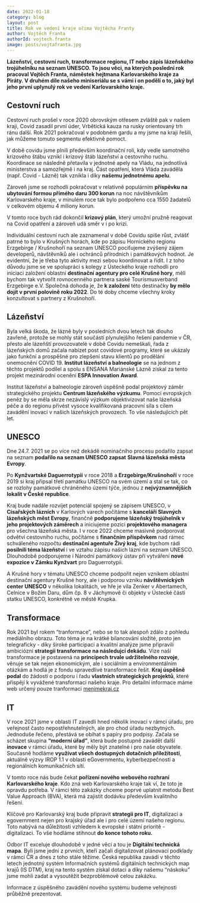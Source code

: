 ```yaml
---
date: 2022-01-18
category: blog
layout: post
title: Rok ve vedení kraje očima Vojtěcha Franty
author: Vojtěch Franta
authorId: vojtech.franta
image: posts/vojtafranta.jpg
---
```

**Lázeňství, cestovní ruch, transformace regionu, IT nebo zápis lázeňského trojúhelníku na seznam UNESCO. To jsou věci, na kterých poslední rok pracoval Vojtěch Franta, náměstek hejtmana Karlovarského kraje za Piráty. V druhém díle našeho miniseriálu se s vámi i on podělí o to, jaký byl jeho první uplynulý rok ve vedení Karlovarského kraje.**

## Cestovní ruch

Cestovní ruch prošel v roce 2020 obrovským otřesem zvláště pak v našem kraji, Covid zasadil první úder, Vrbětická kauza na rusky orientovaný trh ránu další. Rok 2021 pokračoval v podobném gardu a my jsme na kraji řešili, jak můžeme tomuto segmentu efektivně pomoct.

V době covidu jsme plnili především koordinační roli, kdy vedle samotného krizového štábu vznikl i krizový štáb lázeňství a cestovního ruchu. Koordinace se následně přetavila v jednotné apely na Vládu, na jednotlivá ministerstva a samozřejmě i na kraj. Část opatření, která Vláda zaváděla (např. Covid - Lázně) tak vznikla i díky **našemu jednotnému apelu**.

Zároveň jsme se rozhodli pokračovat v relativně populárním **příspěvku na ubytování formou  přímého daru 300 korun** na noc návštěvníkům Karlovarského kraje, v minulém roce tak bylo podpořeno cca 1550 žadatelů v celkovém objemu 4 miliony korun.

V tomto roce bych rád dokončil **krizový plán**, který umožní pružně reagovat na Covid opatření a zároveň udá směr v i po krizi.

Individuální cestovní ruch ale zaznamenal v době Covidu spíše růst, zvlášť patrné to bylo v Krušných horách, kde po zápisu Hornického regionu Erzgebirge / Krušnohoří na seznam UNESCO pociťujeme zvýšený zájem developerů, návštěvníků ale i ochránců přírodních i památkových hodnot. Je evidentní, že je třeba tyto aktivity mezi sebou koordinovat a řídit. I z toho důvodu jsme se ve spolupráci s kolegy z Ústeckého kraje rozhodli pro iniciaci založení oblastní **destinační agentury pro celé Krušné hory**, měli bychom tak vytvořit rovnocenného partnera saské Tourismusverband Erzgebirge e.V. Společná dohoda je, že   **k založení** této destinačky **by mělo dojít v první polovině roku 2022**. Do té doby chceme všechny kroky konzultovat s partnery z Krušnohoří.

## Lázeňství

Byla velká škoda, že lázně byly v posledních dvou letech tak dlouho zavřené, protože se mohly stát součástí plynulejšího řešení pandemie v ČR, přesto ale lázeňští provozovatelé v době Covidu nemeškali, řada z lázeňských domů začala nabízet post covidové programy, které se ukázaly jako funkční a prospěšné pro zlepšení stavu klientů po prodělání onemocnění COVID 19. **Institut lázeňství a balneologie** se na jednom z těchto projektů podílel a spolu s ENSANA Mariánské Lázně získal za tento projekt mezinárodní ocenění **ESPA Innovation Award**.

Institut lázeňství a balneologie zároveň úspěšně podal projektový záměr strategického projektu **Centrum lázeňského výzkumu**. Pomocí evropských peněz by se měla skrze nezávislý výzkum objektivizovat naše lázeňská péče a do regionu přivést vysoce kvalifikovaná pracovní síla s cílem zavádění inovací v našich lázeňských provozech. To vše následujících pět let.

## UNESCO

Dne 24.7. 2021 se po více než dekádě nominačního procesu podařilo zapsat na seznam **podařilo na seznam UNESCO zapsat** **Slavná lázeňská města Evropy**. 

Po **Kynžvartské Daguerrotypii** v roce 2018 a **Erzgebirge/Krušnohoří** v roce 2019 si kraj připsal třetí památku UNESCO na svém území a stal se tak, co se rozlohy památkové chráněného území týče, jednou z **nejvýznamnějších lokalit v České republice**.

Kraj bude nadále rozvíjet potenciál spojený se zápisem UNESCO, v **Císařských lázních** v Karlových varech počítáme s **kanceláří Slavných lázeňských měst Evropy**, finančně **podporujeme lázeňský trojúhelník v jeho projektových záměrech** a iniciujeme pozici **projektového managera** pro všechna lázeňská města. I v roce 2022 chceme masivně podporovat odvětví cestovního ruchu, počítáme s **finančním  příspěvkem** nad rámec schváleného rozpočtu **destinační agentuře Živý kraj**, kde bychom rádi **posilnili téma lázeňství** i ve vztahu zápisu našich lázní na seznam UNESCO. Dlouhodobě podporujeme i Národní památkový ústav při vytváření **nové expozice v Zámku Kynžvart** pro Daguerrotypii. 

A Krušné hory v tématu UNESCO chceme podpořit nejen vznikem oblastní destinační agentury Krušné hory, ale i podporou vzniku **návštěvnických center UNESCO** v několika lokalitách, ve hře je vila Zenker v Abertamech, Celnice v Božím Daru, dům čp. 8 v Jáchymově či objekty v Ústecké části statku UNESCO, konkrétně ve městě Krupka.

## Transformace

Rok 2021 byl rokem “tranformace”, nebo se to tak alespoň zdálo z pohledu mediálního obrazu. Toto téma je na krátké bilancování složité, proto jen telegraficky - díky široké participaci a kvalitní analýze jsme připravili ambiciózní **strategii transformace na následujcí dekádu**. Vize naší transformace je postavená na **principech trvale udržitelného rozvoje**, věnuje se tak nejen ekonomickým, ale i sociálním a environmentálním otázkám a hodlá je z fondu spravedlivé transformace řešit. **Kraj úspěšně podal** do žádostí o podporu i řadu **vlastních strategických projektů**, které přispějí k vyvážené transformaci našeho kraje. Pro detailní informace máme web určený pouze tranformaci [menimekraj.cz](http://menimekraj.cz)

## IT

V roce 2021 jsme v oblasti IT zavedli hned několik inovací v rámci úřadu, pro veřejnost často nepostřehnutelných, ale pro chod úřadu nezbytných. Jednoduše řečeno, přestává se obíhat s papíry pro podpisy. Začala se scházet skupina **“moderní úřad”**, která bude postupně zavádět další **inovace** v rámci úřadu, které by měly být znatelné i pro naše obyvatele. Současně hodláme **využívat všech dostupných dotačních příležitostí**, aktuálně výzvy IROP 1.1 v oblasti eGovernmentu, kyberbezpečnosti a regionálních komunikačních sítí.

V tomto roce nás bude čekat **pořízení nového webového rozhraní Karlovarského kraje**. Kdo zná web Karlovarského kraje tak ví, že toto je opravdu potřeba. V rámci této zakázky chceme poprvé uplatnit metodu Best Value Approach (BVA), která má zajistit dodávku především kvalitního řešení.

Klíčové pro Karlovarský kraj bude připravit **strategii pro IT**, digitalizaci a egovernment nejen pro krajský úřad ale i pro celé území našeho regionu. Toto nabývá na důležitosti vzhledem k evropské i státní prioritě - digitalizaci. To vše hodláme stihnout **do konce tohoto roku.**

Odbor IT exceluje dlouhodobě v jedné věci a tou je **Digitální technická mapa**. Byli jsme jedni z prvních, kteří začali digitalizovat plánovací podklady v rámci ČR a dnes z toho stále těžíme. Česká republika zavádí v těchto letech jednotný systém Informačních systémů digitálních technických map krajů (IS DTM), kraj na tento systém získal dotaci a díky našemu “náskoku” jsme mohli zadat a vysoutěžit bezproblémově celou zakázku. 

Informace z úspěšného zavádění nového systému budeme veřejnosti průběžně prezentovat.
